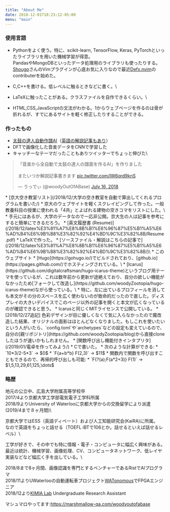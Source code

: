 ```yaml
---
title: "About Me"
date: 2018-12-01T18:23:12-05:00
menu: "main"
---
```


### 使用言語
* Pythonをよく使う。特に、scikit-learn, TensorFlow, Keras, PyTorchといったライブラリを用いた機械学習が得意。\
PandasやMongoDBといったデータ処理用のライブラリも使ったりする。\
[Shougo](https://github.com/Shougo)さんのVimプラグインが心底お気に入りなので最近[Defx.nvim](https://github.com/Shougo/defx.nvim)のcontributerを始めた。

* C,C++を書ける。低レベルに触るときなどに書く。\

* LaTeXに触ったことがある。クラスファイルを自作できるくらい。\

* HTML,CSS,JavaScriptの文法がわかる。1からウェブページを作るのは骨が折れるが、すでにあるサイトを軽く修正したりすることができる。

### 作ったもの
* [太鼓の達人自動作譜AI](/2018/07/cnnで太鼓の達人の譜面を自動生成するプログラムを書いた/)（[英語の解説記事もあり](https://medium.com/datadriveninvestor/automatic-drummer-with-deep-learning-3e92723b5a79)）
 * DFTで画像化した音楽データをCNNで学習した
 * キャッチーなテーマだったこともありツイッターでちょっと伸びた\
<blockquote class="twitter-tweet" data-lang="en"><p lang="ja" dir="ltr">「音楽から全自動で太鼓の達人の譜面を作るAI」を作りました<br><br>またいつか解説記事書きます <a href="https://t.co/IW6qrd9knS">pic.twitter.com/IW6qrd9knS</a></p>&mdash; うっでぃ (@woodyOutOfABase) <a href="https://twitter.com/woodyOutOfABase/status/1018708633511575553?ref_src=twsrc%5Etfw">July 16, 2018</a></blockquote>
<script async src="https://platform.twitter.com/widgets.js" charset="utf-8"></script>
* [京大空き教室リスト](/2018/12/大学の空き教室を自動で算出してくれるプログラムを書いた/)
 * 京大のウェブサイトを軽くスクレイピングして作った。一般教養科目の授業に使われる「4共」とよばれる建物の空きコマをリストにした。\
 * 手元にはあるが、大学のデータなので一応非公開。京大生の人は記事を参考にすると簡単にできるだろう。
* [英文履歴書 (Resume)](/2018/12/latex%E3%81%A7%E8%8B%B1%E6%96%87%E5%B1%A5%E6%AD%B4%E6%9B%B8%E3%82%92%E4%BD%9C%E3%82%8B/Resume.pdf)
  * LaTeXで作った。
  * [ソースファイル・解説はこちらの記事で](/2018/12/latex%E3%81%A7%E8%8B%B1%E6%96%87%E5%B1%A5%E6%AD%B4%E6%9B%B8%E3%82%92%E4%BD%9C%E3%82%8B/)\
* このウェブサイト
    * [Hugo](https://gohugo.io/)でビルドされており、[github.io](https://pages.github.com/)でホスティングされている。\
    * [Icarus](https://github.com/digitalcraftsman/hugo-icarus-theme)というブログ用テーマを使っているが、これは数年前から更新が途絶えており、自分の欲しい機能がなかったため[フォークして改造し](https://github.com/woodyZootopia/hugo-icarus-theme)ながら使っている。\
        * 特に、左に出ているプロフィールを消しても本文がその分のスペースを広く使わないのが致命的だったので直した。ディスプレイの大きいデバイスでこのページ以外の記事を開くと本文が広くなっているのが確認できると思う。
        * Icarusと同じくMITライセンスで公開している。
        * [2018/12/27追記] 色彩デザインが目に優しくなくて気に入らなかったので魔改造した結果、オリジナルの面影はほとんどなくなりました。もしこれを使いたいという人がいたら、`config.toml`や`archetypes`などの設定も変えているので、自分の[親リポジトリ](https://github.com/woodyZootopia/blog)から直接cloneしたほうが速いかもしれません。
* [関数呼び出し機能付きインタプリタ](/2019/01/電卓を作ってみよう/)
    * Cで書いた。
    * 次のような計算ができる:
        * `10*3/2-5*3` → $0$
        * `F{a+b*b} F(2,3)` → $11$
    * 関数内で関数を呼び出すこともできるので、再帰的呼び出しも可能:
        * `F{?(a);F(a*2+3)} F(1)` → $1,5,13,29,61,125,\dots$


### 略歴
地元の公立中、広島大学附属高等学校卒\
2017/4より京都大学工学部電気電子工学科所属\
2018/9よりUniversity of Waterlooに京都大学からの交換留学により派遣(2019/4まで８ヶ月間)\

京都大学ではESS（英語ディベート）および人工知能研究会(KaiRA)に所属。\
なので英語をちょっと話せる（TOEFL iBTで106とか。話せるといえば話せるレベル）\

工学が好きで、その中でも特に情報・電子・コンピュータに幅広く興味がある。\
最近は統計、機械学習、画像処理、CV、コンピュータネットワーク、低レイヤ実装などなど幅広く手を出している。\

2018/8まで8ヶ月間、画像認識を専門とするベンチャーであるRistでAIプログラマ\
2018/11よりUWaterlooの自動運転車プロジェクト[WATonomous](https://watonomous.ca)でFPGAエンジニア\
2018/12より[KIMIA Lab](http://kimia.uwaterloo.ca) Undergraduate Research Assistant

マシュマロやってます:https://marshmallow-qa.com/woodyoutofabase
